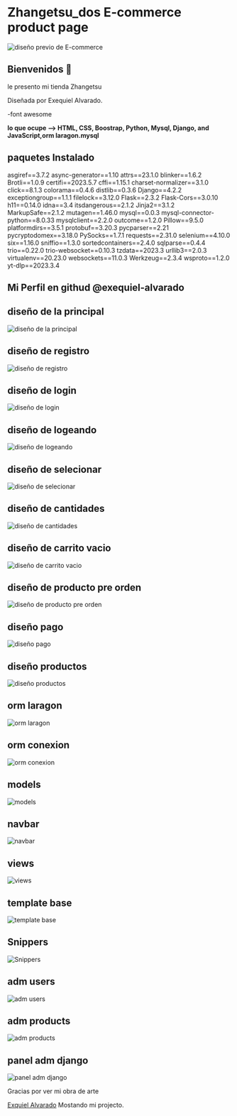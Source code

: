# Zhangetsu_dos E-commerce product page
![diseño previo de E-commerce ](./media/products/Gundam.png)

## Bienvenidos 👋

le presento mi tienda Zhangetsu

Diseñada por Exequiel Alvarado.

-font awesome

**lo que ocupe --> HTML, CSS, Boostrap, Python, Mysql, Django, and JavaScript,orm laragon.mysql**

## paquetes Instalado
asgiref==3.7.2
async-generator==1.10
attrs==23.1.0
blinker==1.6.2
Brotli==1.0.9
certifi==2023.5.7
cffi==1.15.1
charset-normalizer==3.1.0
click==8.1.3
colorama==0.4.6
distlib==0.3.6
Django==4.2.2
exceptiongroup==1.1.1
filelock==3.12.0
Flask==2.3.2
Flask-Cors==3.0.10
h11==0.14.0
idna==3.4
itsdangerous==2.1.2
Jinja2==3.1.2
MarkupSafe==2.1.2
mutagen==1.46.0
mysql==0.0.3
mysql-connector-python==8.0.33
mysqlclient==2.2.0
outcome==1.2.0
Pillow==9.5.0
platformdirs==3.5.1
protobuf==3.20.3
pycparser==2.21
pycryptodomex==3.18.0
PySocks==1.7.1
requests==2.31.0
selenium==4.10.0
six==1.16.0
sniffio==1.3.0
sortedcontainers==2.4.0
sqlparse==0.4.4
trio==0.22.0
trio-websocket==0.10.3
tzdata==2023.3
urllib3==2.0.3
virtualenv==20.23.0
websockets==11.0.3
Werkzeug==2.3.4
wsproto==1.2.0
yt-dlp==2023.3.4


##  Mi Perfil en githud @exequiel-alvarado  








## diseño de la principal
![diseño de la principal ](./media/examen/productos.png)




## diseño de registro
![diseño de registro](./media/examen/registro.png)
## diseño de login
![diseño de login](./media/examen/validacion.png)
## diseño de logeando
![diseño de logeando](./media/examen/entrando.png)
## diseño de selecionar
![diseño de selecionar](./media/examen/cantidads.png)
## diseño de cantidades
![diseño de cantidades](./media/examen/cantidad.png)
## diseño de carrito vacio
![diseño de carrito vacio](./media/examen/vacio.png)
## diseño de producto pre orden
![diseño de producto pre orden](./media/examen/suma2.png)
## diseño pago
![diseño pago](./media/examen/pagar.png)
## diseño productos
![diseño productos](./media/examen/productos.png)
## orm laragon
![orm laragon](./media/examen/laragon.png)
## orm conexion
![orm conexion](./media/examen/orm.png)
## models
![models](./media/examen/models.png)
## navbar
![navbar](./media/examen/navbar.png)
## views
![views](./media/examen/view.png)
## template base
![template base](./media/examen/base.png)
## Snippers
![Snippers](./media/examen/sniper.png)
## adm users
![adm users](./media/examen/usuarios.png)
## adm products
![adm products](./media/examen/productosadm.png)
## panel adm django
![panel adm django](./media/examen/admin.png)










Gracias por ver mi obra de arte

[Exquiel Alvarado](https://www.exequiels.com) Mostando mi projecto.




